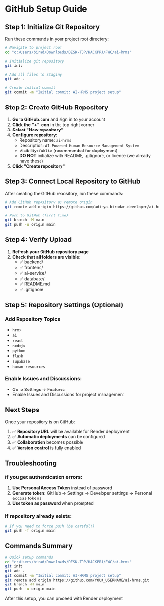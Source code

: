 # GitHub Setup Guide

## Step 1: Initialize Git Repository

Run these commands in your project root directory:

```bash
# Navigate to project root
cd "c:/Users/birad/Downloads/DESK-TOP/HACKPRJ/FWC/ai-hrms"

# Initialize git repository
git init

# Add all files to staging
git add .

# Create initial commit
git commit -m "Initial commit: AI-HRMS project setup"
```

## Step 2: Create GitHub Repository

1. **Go to GitHub.com** and sign in to your account
2. **Click the "+" icon** in the top right corner
3. **Select "New repository"**
4. **Configure repository:**
   - Repository name: `ai-hrms`
   - Description: `AI-Powered Human Resource Management System`
   - Visibility: `Public` (recommended for deployment)
   - **DO NOT** initialize with README, .gitignore, or license (we already have these)
5. **Click "Create repository"**

## Step 3: Connect Local Repository to GitHub

After creating the GitHub repository, run these commands:

```bash
# Add GitHub repository as remote origin
git remote add origin https://github.com/aditya-biradar-developer/ai-hrms.git

# Push to GitHub (first time)
git branch -M main
git push -u origin main
```

## Step 4: Verify Upload

1. **Refresh your GitHub repository page**
2. **Check that all folders are visible:**
   - ✅ backend/
   - ✅ frontend/
   - ✅ ai-service/
   - ✅ database/
   - ✅ README.md
   - ✅ .gitignore

## Step 5: Repository Settings (Optional)

### Add Repository Topics:
- `hrms`
- `ai`
- `react`
- `nodejs`
- `python`
- `flask`
- `supabase`
- `human-resources`

### Enable Issues and Discussions:
- Go to Settings → Features
- Enable Issues and Discussions for project management

## Next Steps

Once your repository is on GitHub:
1. ✅ **Repository URL** will be available for Render deployment
2. ✅ **Automatic deployments** can be configured
3. ✅ **Collaboration** becomes possible
4. ✅ **Version control** is fully enabled

## Troubleshooting

### If you get authentication errors:
1. **Use Personal Access Token** instead of password
2. **Generate token:** GitHub → Settings → Developer settings → Personal access tokens
3. **Use token as password** when prompted

### If repository already exists:
```bash
# If you need to force push (be careful!)
git push -f origin main
```

## Commands Summary

```bash
# Quick setup commands
cd "c:/Users/birad/Downloads/DESK-TOP/HACKPRJ/FWC/ai-hrms"
git init
git add .
git commit -m "Initial commit: AI-HRMS project setup"
git remote add origin https://github.com/YOUR_USERNAME/ai-hrms.git
git branch -M main
git push -u origin main
```

After this setup, you can proceed with Render deployment!
